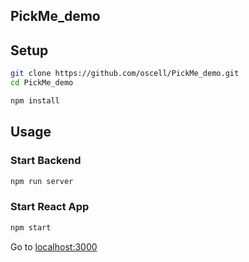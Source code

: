 ## PickMe_demo


## Setup
```bash
git clone https://github.com/oscell/PickMe_demo.git
cd PickMe_demo
```

```bash
npm install
```

## Usage

### Start Backend
```bash
npm run server
```

### Start React App
```bash
npm start
```

Go to [localhost:3000](http://localhost:3000/)
